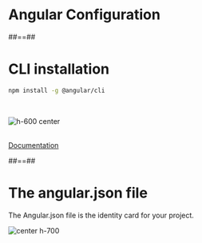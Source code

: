 <!-- .slide: class="transition-bg-grey-1 underline" -->

# Angular Configuration

##==##

<!-- .slide: class="with-code inconsolata" -->

# CLI installation

```sh
npm install -g @angular/cli
```

<!-- .element: class="big-code" -->
<br>

![h-600 center](assets/images/school/basics/angular_cli_helper.png)
<br><br>

[Documentation](https://cli.angular.io/)

<!-- .element: class="center" -->

##==##

<!-- .slide"-->

# The angular.json file

The Angular.json file is the identity card for your project.

![center h-700](assets/images/school/basics/angular_json.png)
